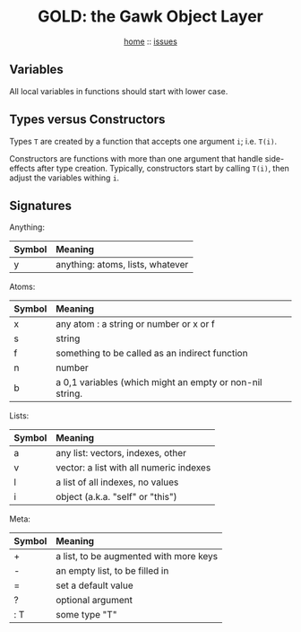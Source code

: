 <a name=top>
<h1 align=center>GOLD: the Gawk Object Layer</h1>
<p  align=center>
<a href="http://github.com/golden/one/master/blob/README.md#top">home</a> :: 
<a href="http://github.com/golden/issues">issues</a> 
</p>

## Variables

All local variables in functions
should start with lower case.

## Types versus Constructors

Types `T` are created by a function that accepts
one argument `i`; i.e. `T(i)`.

Constructors are functions with more than one
argument that handle side-effects after type
creation. Typically, constructors start by
calling `T(i)`,  then adjust the variables
withing `i`.

## Signatures

Anything:

|Symbol| Meaning                                 |
|------|:----------------------------------------|
| y    | anything: atoms, lists, whatever        |

Atoms:

|Symbol| Meaning                                 |
|------|:----------------------------------------|
| x    | any atom : a string or number or x or f |
| s    | string                                  |
| f    | something to be called as an indirect function |
| n    | number                                  |
| b    | a 0,1 variables (which might an empty or non-nil string. |


Lists:

|Symbol| Meaning                                 |
|------|:----------------------------------------|
| a    | any list: vectors, indexes, other       |
| v    | vector: a list with all numeric indexes |
| l    | a list of all indexes, no values        |
| i    | object (a.k.a. "self" or "this")        |

Meta:

|Symbol| Meaning                                 |
|------|:----------------------------------------|
| +    | a list, to be augmented with more keys  |   
| -    | an empty list, to be filled in          |
| =    | set a default value                     |
| ?    | optional argument                       |
| : T  | some type "T"                           | 


